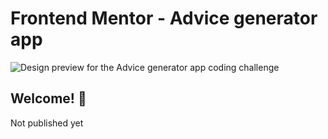 # Frontend Mentor - Advice generator app

![Design preview for the Advice generator app coding challenge](./design/desktop-preview.jpg)

## Welcome! 👋

Not published yet
